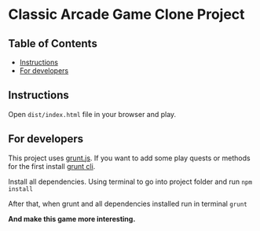 # Classic Arcade Game Clone Project

## Table of Contents

- [Instructions](#instructions)
- [For developers](#contributing)

## Instructions

Open `dist/index.html` file in your browser and play.


## For developers

This project uses [grunt.js](https://gruntjs.com/getting-started). If you want to add some play quests or methods
for the first install [grunt cli](https://gruntjs.com/using-the-cli).

Install all dependencies. Using terminal to go into project folder and run `npm install`

After that, when grunt and all dependencies installed run in terminal `grunt`

**And make this game more interesting.**  

